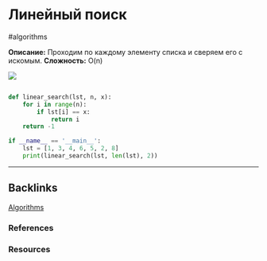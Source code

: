 # Линейный поиск
#algorithms 

**Описание:** Проходим по каждому элементу списка и сверяем его с искомым.
**Сложность:** O(n)

![](../../../Static/Pasted%20image%2020220617132437.png)

```python

def linear_search(lst, n, x):
	for i in range(n):
		if lst[i] == x:
			return i
	return -1

if __name__ == '__main__': 
	lst = [1, 3, 4, 6, 5, 2, 8]
	print(linear_search(lst, len(lst), 2))
```

---
## Backlinks
[Algorithms](../Algorithms.md)

### References

### Resources




